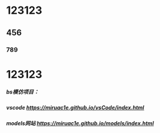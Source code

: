 # 123123
## 456
### 789
# 123123
##### bs模仿项目：
##### vscode https://miruac1e.github.io/vsCode/index.html
##### models网站 https://miruac1e.github.io/models/index.html